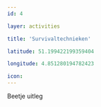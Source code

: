 ```yaml
---
id: 4

layer: activities

title: 'Survivaltechnieken'

latitude: 51.199422199359404

longitude: 4.851280194782423

icon:
---
```


Beetje uitleg
